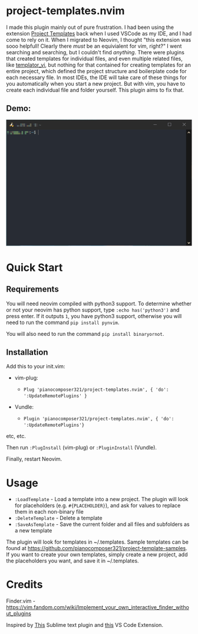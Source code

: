 # project-templates.nvim

I made this plugin mainly out of pure frustration. I had been using the extension [Project Templates](https://marketplace.visualstudio.com/items?itemName=cantonios.project-templates) back when I used VSCode as my IDE, and I had come to rely on it. When I migrated to Neovim, I thought "this extension was sooo helpfull! Clearly there _must_ be an equivialent for vim, right?" I went searching and searching, but I couldn't find _anything_. There were plugins that created templates for individual files, and even multiple related files, like [templator_vi](https://github.com/tomtom/templator_vim), but nothing for that contained for creating templates for an entire project, which defined the project structure and boilerplate code for each necessary file. In most IDEs, the IDE will take care of these things for you automatically when you start a new project. But with vim, you have to create each individual file and folder yourself. This plugin aims to fix that.

## Demo:
![](demo.gif)

# Quick Start

## Requirements

You will need neovim compiled with python3 support. To determine whether or not your neovim has python support, type `:echo has('python3')` and press enter. If it outputs `1`, you have python3 support, otherwise you will need to run the command `pip install pynvim`.

You will also need to run the command `pip install binaryornot`.


## Installation

Add this to your init.vim:

- vim-plug:
  - `Plug 'pianocomposer321/project-templates.nvim', { 'do': ':UpdateRemotePlugins' }`
 
- Vundle:
  - `Plugin 'pianocomposer321/project-templates.nvim', { 'do':  ':UpdateRemotePlugins'}`

etc, etc.

Then run `:PlugInstall` (vim-plug) or `:PluginInstall` (Vundle).

Finally, restart Neovim.

# Usage

- `:LoadTemplate` - Load a template into a new project. The plugin will look for placeholders (e.g. `#{PLACEHOLDER}`), and ask for values to replace them in each non-binary file
- `:DeleteTemplate` - Delete a template
- `:SaveAsTemplate` - Save the current folder and all files and subfolders as a new template

The plugin will look for templates in ~/.templates. Sample templates can be found at https://github.com/pianocomposer321/project-template-samples. If you want to create your own templates, simply create a new project, add the placeholders you want, and save it in ~/.templates.

# Credits

Finder.vim - https://vim.fandom.com/wiki/Implement_your_own_interactive_finder_without_plugins

Inspired by [This](https://github.com/bit101/ProjectMaker) Sublime text plugin and [this](https://github.com/cantonios/vscode-project-templates) VS Code Extension.
